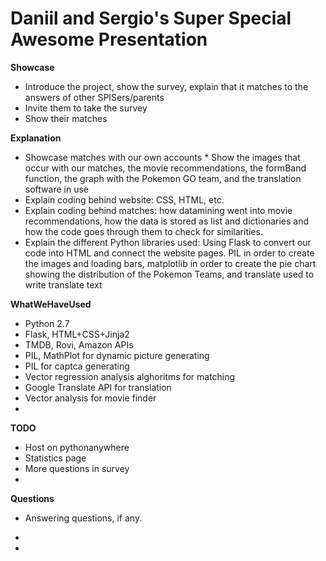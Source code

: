 # Daniil and Sergio's Super Special Awesome Presentation

__Showcase__
* Introduce the project, show the survey, explain that it matches to the answers of other SPISers/parents
* Invite them to take the survey
* Show their matches

__Explanation__
* Showcase matches with our own accounts
       * Show the images that occur with our matches, the movie recommendations, the formBand function, the graph with the Pokemon GO team, and the translation software in use
* Explain coding behind website: CSS, HTML, etc. 
* Explain coding behind matches: how datamining went into movie recommendations, how the data is stored as list and dictionaries and how the code  goes through them to check for similarities.
* Explain the different Python libraries used: Using Flask to convert our code into HTML and connect the website pages. PIL in order to create the images and loading bars, matplotlib in order to create the pie chart showing the distribution of the Pokemon Teams, and translate used to write translate text

__WhatWeHaveUsed__
* Python 2.7
* Flask, HTML+CSS+Jinja2
* TMDB, Rovi, Amazon APIs
* PIL, MathPlot for dynamic picture generating
* PIL for captca generating
* Vector regression analysis alghoritms for matching
* Google Translate API for translation
* Vector analysis for movie finder
* 
 __TODO__
* Host on pythonanywhere
* Statistics page
* More questions in survey
* 
__Questions__
* Answering questions, if any.
* 

*

